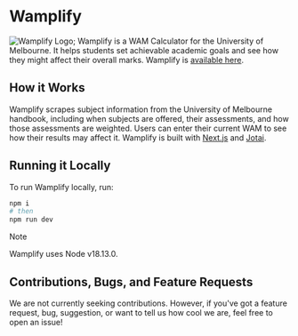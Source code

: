 # Wamplify

![Wamplify Logo](https://wamplify.me/opengraph-image.png);
Wamplify is a WAM Calculator for the University of Melbourne. It helps students set achievable academic goals and see how they might affect their overall marks. Wamplify is [available here](https://wamplify.me/).

## How it Works

Wamplify scrapes subject information from the University of Melbourne handbook, including when subjects are offered, their assessments, and how those assessments are weighted. Users can enter their current WAM to see how their results may affect it. Wamplify is built with [Next.js](https://nextjs.org/) and [Jotai](https://jotai.org/).

## Running it Locally

To run Wamplify locally, run:

```bash
npm i
# then
npm run dev
```

> [!NOTE]
> Wamplify uses Node v18.13.0.

## Contributions, Bugs, and Feature Requests

We are not currently seeking contributions. However, if you've got a feature request, bug, suggestion, or want to tell us how cool we are, feel free to open an issue!
